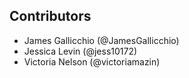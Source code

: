 Contributors
---
- James Gallicchio (@JamesGallicchio)
- Jessica Levin (@jess10172)
- Victoria Nelson (@victoriamazin)
